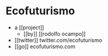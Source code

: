# Ecofuturismo

- a [[project]]
  - [[by]] [[rodolfo ocampo]]
- [[twitter]] twitter.com/ecofuturismo
- [[go]] ecofuturismo.com

